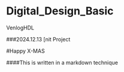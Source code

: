 # Digital_Design_Basic
VenlogHDL

###2024.12.13
[nit Project


#Happy X-MAS

####This is written in a markdown technique
